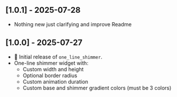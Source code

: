 ## [1.0.1] - 2025-07-28

- Nothing new just clarifying and improve Readme

## [1.0.0] - 2025-07-27

- 🎉 Initial release of `one_line_shimmer`.
- One-line shimmer widget with:
  - Custom width and height
  - Optional border radius
  - Custom animation duration
  - Custom base and shimmer gradient colors (must be 3 colors)
